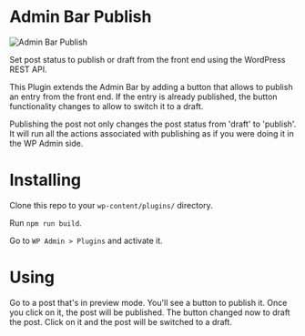 # Admin Bar Publish

![Admin Bar Publish](https://i2.wp.com/startfunction.com/wp-content/uploads/2020/05/admin-bar-publish.png?w=2160&ssl=1)

Set post status to publish or draft from the front end using the WordPress REST API.

This Plugin extends the Admin Bar by adding a button that allows to publish an entry from the front end.
If the entry is already published, the button functionality changes to allow to switch it to a draft.

Publishing the post not only changes the post status from 'draft' to 'publish'. It will run all the actions associated with publishing as if you were doing it in the WP Admin side.

# Installing

Clone this repo to your `wp-content/plugins/` directory.

Run `npm run build`.

Go to `WP Admin > Plugins` and activate it.

# Using

Go to a post that's in preview mode.
You'll see a button to publish it.
Once you click on it, the post will be published.
The button changed now to draft the post.
Click on it and the post will be switched to a draft.
